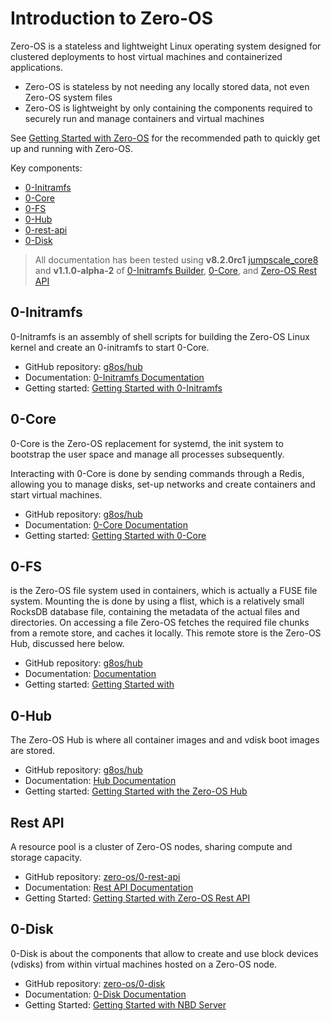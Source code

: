# Introduction to Zero-OS

Zero-OS is a stateless and lightweight Linux operating system designed for clustered deployments to host virtual machines and containerized applications.

- Zero-OS is stateless by not needing any locally stored data, not even Zero-OS system files
- Zero-OS is lightweight by only containing the components required to securely run and manage containers and virtual machines

See [Getting Started with Zero-OS](gettingstarted/gettingstarted.md) for the recommended path to quickly get up and running with Zero-OS.

Key components:

- [0-Initramfs](#0-initramfs)
- [0-Core](#0-core)
- [0-FS](#0-fs)
- [0-Hub](#0-hub)
- [0-rest-api](#0-rest-api)
- [0-Disk](#0-disk)

> All documentation has been tested using **v8.2.0rc1** [jumpscale_core8](https://github.com/Jumpscale/jumpscale_core8/tree/v8.2.0rc1) and **v1.1.0-alpha-2** of [0-Initramfs Builder](https://github.com/zero-os/0-initramfs/releases/tag/v1.1.0-alpha-2), [0-Core](https://github.com/zero-os/0-core/releases/tag/v1.1.0-alpha-2), [](https://github.com/zero-os/0-fs/releases/tag/v1.1.0-alpha-2) and [Zero-OS Rest API](https://github.com/zero-OS/0-disk/releases/tag/v1.1.0-alpha-2)

<a id="0-core"></a>
## 0-Initramfs

0-Initramfs is an assembly of shell scripts for building the Zero-OS Linux kernel and create an 0-initramfs to start 0-Core.

- GitHub repository: [g8os/hub](https://github.com/zero-os/0-initramfs)
- Documentation: [0-Initramfs Documentation](https://github.com/zero-os/0-initramfs/blob/master/docs/SUMMARY.md)
- Getting started: [Getting Started with 0-Initramfs](https://github.com/zero-os/0-initramfs/blob/master/docs/gettingstarted/gettingstarted.md)

<a id="0-core"></a>
## 0-Core

0-Core is the Zero-OS replacement for systemd, the init system to bootstrap the user space and manage all processes subsequently.

Interacting with 0-Core is done by sending commands through a Redis, allowing you to manage disks, set-up networks and create containers and start virtual machines.

- GitHub repository: [g8os/hub](https://github.com/zero-os/0-core)
- Documentation: [0-Core Documentation](https://github.com/zero-os/0-core/blob/master/docs/SUMMARY.md)
- Getting started: [Getting Started with 0-Core](https://github.com/zero-os/0-core/blob/master/docs/gettingstarted/gettingstarted.md)

<a id="0-fs"></a>
## 0-FS

 is the Zero-OS file system used in containers, which is actually a FUSE file system. Mounting the  is done by using a flist, which is a relatively small RocksDB database file, containing the metadata of the actual files and directories. On accessing a file Zero-OS fetches the required file chunks from a remote store, and caches it locally. This remote store is the Zero-OS Hub, discussed here below.

- GitHub repository: [g8os/hub](https://github.com/g8os/hub)
- Documentation: [ Documentation](https://github.com/zero-os/0-fs/blob/master/docs/SUMMARY.md)
- Getting started: [Getting Started with ](https://github.com/zero-os/0-fs/blob/master/docs/gettingstarted/gettingstarted.md)

<a id="0-hub"></a>
## 0-Hub

The Zero-OS Hub is where all container images and and vdisk boot images are stored.

- GitHub repository: [g8os/hub](https://github.com/g8os/hub)
- Documentation: [Hub Documentation](https://github.com/g8os/hub/blob/master/docs/SUMMARY.md)
- Getting started: [Getting Started with the Zero-OS Hub](https://github.com/g8os/hub/blob/master/docs/gettingstarted/gettingstarted.md)

<a id="0-rest-api"></a>
## Rest API

A resource pool is a cluster of Zero-OS nodes, sharing compute and storage capacity.

- GitHub repository: [zero-os/0-rest-api](https://github.com/zero-OS/0-disk)
- Documentation: [Rest API Documentation](https://github.com/zero-OS/0-disk/blob/master/docs/SUMMARY.md)
- Getting Started: [Getting Started with Zero-OS Rest API](https://github.com/zero-OS/0-disk/blob/master/docs/gettingstarted/gettingstarted.md)

<a id="0-disk"></a>
## 0-Disk

0-Disk is about the components that allow to create and use block devices (vdisks) from within virtual machines hosted on a Zero-OS node.

- GitHub repository: [zero-os/0-disk](https://github.com/zero-os/0-disk)
- Documentation: [0-Disk Documentation](https://github.com/zero-os/0-disk/blob/master/docs/SUMMARY.md)
- Getting Started: [Getting Started with NBD Server](https://github.com/zero-os/0-disk/blob/master/docs/gettingstarted/gettingstarted.md)
